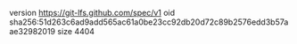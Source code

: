 version https://git-lfs.github.com/spec/v1
oid sha256:51d263c6ad9add565ac61a0be23cc92db20d72c89b2576edd3b57aae32982019
size 4404
